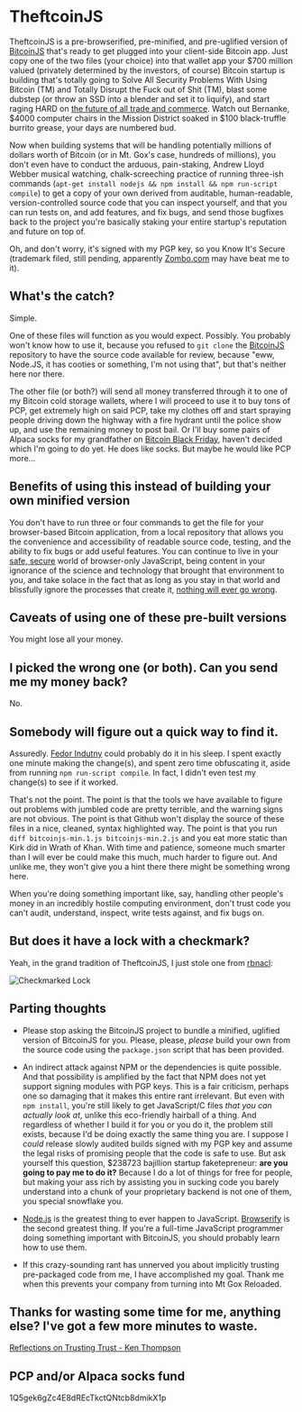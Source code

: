 # TheftcoinJS

TheftcoinJS is a pre-browserified, pre-minified, and pre-uglified version of [BitcoinJS](https://github.com/bitcoinjs/bitcoinjs-lib) that's ready to get plugged into your client-side Bitcoin app. Just copy one of the two files (your choice) into that wallet app your $700 million valued (privately determined by the investors, of course) Bitcoin startup is building that's totally going to Solve All Security Problems With Using Bitcoin (TM) and Totally Disrupt the Fuck out of Shit (TM), blast some dubstep (or throw an SSD into a blender and set it to liquify), and start raging HARD on [the future of all trade and commerce](https://www.youtube.com/watch?feature=player_detailpage&v=QcUWaVbC8wY#t=227). Watch out Bernanke, $4000 computer chairs in the Mission District soaked in $100 black-truffle burrito grease, your days are numbered bud.

Now when building systems that will be handling potentially millions of dollars worth of Bitcoin (or in Mt. Gox's case, hundreds of millions), you don't even have to conduct the arduous, pain-staking, Andrew Lloyd Webber musical watching, chalk-screeching practice of running three-ish commands (`apt-get install nodejs && npm install && npm run-script compile`) to get a copy of your own derived from auditable, human-readable, version-controlled source code that you can inspect yourself, and that you can run tests on, and add features, and fix bugs, and send those bugfixes back to the project you're basically staking your entire startup's reputation and future on top of.

Oh, and don't worry, it's signed with my PGP key, so you Know It's Secure (trademark filed, still pending, apparently [Zombo.com](http://zombo.com) may have beat me to it).

## What's the catch?

Simple.

One of these files will function as you would expect. Possibly. You probably won't know how to use it, because you refused to `git clone` the [BitcoinJS](https://github.com/bitcoinjs/bitcoinjs-lib) repository to have the source code available for review, because "eww, Node.JS, it has cooties or something, I'm not using that", but that's neither here nor there.

The other file (or both?) will send all money transferred through it to one of my Bitcoin cold storage wallets, where I will proceed to use it to buy tons of PCP, get extremely high on said PCP, take my clothes off and start spraying people driving down the highway with a fire hydrant until the police show up, and use the remaining money to post bail. Or I'll buy some pairs of Alpaca socks for my grandfather on [Bitcoin Black Friday](http://www.bitcoinblackfriday.com), haven't decided which I'm going to do yet. He does like socks. But maybe he would like PCP more...

## Benefits of using this instead of building your own minified version

You don't have to run three or four commands to get the file for your browser-based Bitcoin application, from a local repository that allows you the convenience and accessibility of readable source code, testing, and the ability to fix bugs or add useful features. You can continue to live in your [safe, secure](http://tonyarcieri.com/whats-wrong-with-webcrypto) world of browser-only JavaScript, being content in your ignorance of the science and technology that brought that environment to you, and take solace in the fact that as long as you stay in that world and blissfully ignore the processes that create it, [nothing will ever go wrong](https://bitcointalk.org/index.php?topic=576337).

## Caveats of using one of these pre-built versions

You might lose all your money.

## I picked the wrong one (or both). Can you send me my money back?

No.

## Somebody will figure out a quick way to find it.

Assuredly. [Fedor Indutny](https://twitter.com/indutny) could probably do it in his sleep. I spent exactly one minute making the change(s), and spent zero time obfuscating it, aside from running `npm run-script compile`. In fact, I didn't even test my change(s) to see if it worked.

That's not the point. The point is that the tools we have available to figure out problems with jumbled code are pretty terrible, and the warning signs are not obvious. The point is that Github won't display the source of these files in a nice, cleaned, syntax highlighted way. The point is that you run `diff bitcoinjs-min.1.js bitcoinjs-min.2.js` and you eat more static than Kirk did in Wrath of Khan. With time and patience, someone much smarter than I will ever be could make this much, much harder to figure out. And unlike me, they won't give you a hint there there might be something wrong here.

When you're doing something important like, say, handling other people's money in an incredibly hostile computing environment, don't trust code you can't audit, understand, inspect, write tests against, and fix bugs on.

## But does it have a lock with a checkmark?

Yeah, in the grand tradition of TheftcoinJS, I just stole one from [rbnacl](https://github.com/cryptosphere/rbnacl):

![Checkmarked Lock](http://i.imgur.com/dwA0Ffi.png)

## Parting thoughts

* Please stop asking the BitcoinJS project to bundle a minified, uglified version of BitcoinJS for you. Please, please, *please* build your own from the source code using the `package.json` script that has been provided.

* An indirect attack against NPM or the dependencies is quite possible. And that possibility is amplified by the fact that NPM does not yet support signing modules with PGP keys. This is a fair criticism, perhaps one so damaging that it makes this entire rant irrelevant. But even with `npm install`, you're still likely to get JavaScript/C files *that you can actually look at*, unlike this eco-friendly hairball of a thing. And regardless of whether I build it for you or you do it, the problem still exists, because I'd be doing exactly the same thing you are. I suppose I *could* release slowly audited builds signed with my PGP key and assume the legal risks of promising people that the code is safe to use. But ask yourself this question, $238723 bajillion startup faketepreneur: **are you going to pay me to do it?** Because I do a lot of things for free for people, but making your ass rich by assisting you in sucking code you barely understand into a chunk of your proprietary backend is not one of them, you special snowflake you.

* [Node.js](http://nodejs.org) is the greatest thing to ever happen to JavaScript. [Browserify](http://browserify.org) is the second greatest thing. If you're a full-time JavaScript programmer doing something important with BitcoinJS, you should probably learn how to use them.

* If this crazy-sounding rant has unnerved you about implicitly trusting pre-packaged code from me, I have accomplished my goal. Thank me when this prevents your company from turning into Mt Gox Reloaded.

## Thanks for wasting some time for me, anything else? I've got a few more minutes to waste.

[Reflections on Trusting Trust - Ken Thompson](http://cm.bell-labs.com/who/ken/trust.html)

## PCP and/or Alpaca socks fund

1Q5gek6gZc4E8dREcTkctQNtcb8dmikX1p